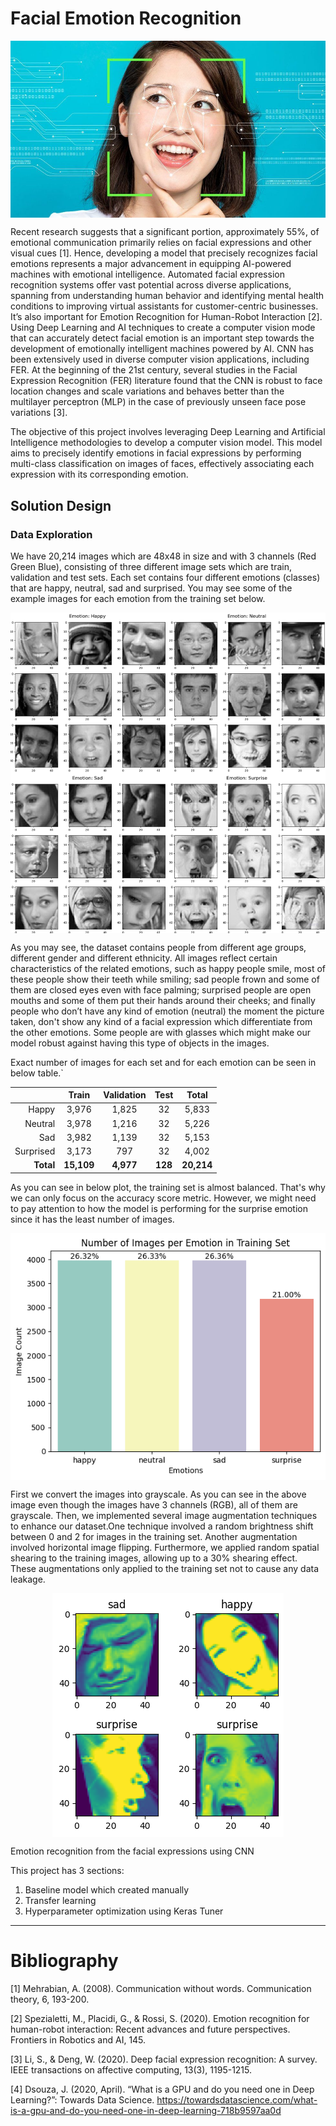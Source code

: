 # Facial Emotion Recognition

<img src='Images/fer-title.jpeg' align='center' alt='Facial Emotion Recognition'></img>

Recent research suggests that a significant portion, approximately 55%, of emotional communication primarily relies on facial expressions and other visual cues [1]. Hence, developing a model that precisely recognizes facial emotions represents a major advancement in equipping AI-powered machines with emotional intelligence. Automated facial expression recognition systems offer vast potential across diverse applications, spanning from understanding human behavior and identifying mental health conditions to improving virtual assistants for customer-centric businesses. It’s also important for Emotion Recognition for Human-Robot Interaction [2]. Using Deep Learning and AI techniques to create a computer vision mode that can accurately detect facial emotion is an important step towards the development of emotionally intelligent machines powered by AI. CNN has been extensively used in diverse computer vision applications, including FER. At the beginning of the 21st century, several studies in the Facial Expression Recognition (FER) literature found that the CNN is robust to face location changes and scale variations and behaves better than the multilayer perceptron (MLP) in the case of previously unseen face pose variations [3].

The objective of this project involves leveraging Deep Learning and Artificial Intelligence methodologies to develop a computer vision model. This model aims to precisely identify emotions in facial expressions by performing multi-class classification on images of faces, effectively associating each expression with its corresponding emotion.

## Solution Design

### Data Exploration

We have 20,214 images which are 48x48 in size and with 3 channels (Red Green Blue), consisting of three different image sets which are train, validation and test sets. Each set contains four different emotions (classes) that are happy, neutral, sad and surprised. You may see some of the example images for each emotion from the training set below. 

<img src='Images/emotions.jpg' align='center' alt='Ramdom images from the training set for facial expression'></img>

As you may see, the dataset contains people from different age groups, different gender and different ethnicity. All images reflect certain characteristics of the related emotions, such as happy people smile, most of these people show their teeth while smiling; sad people frown and some of them are closed eyes even with face palming; surprised people are open mouths and some of them put their hands around their cheeks; and finally people who don’t have any kind of emotion (neutral) the moment the picture taken, don't show any kind of a facial expression which differentiate from the other emotions. Some people are with glasses which might make our model robust against having this type of objects in the images.

Exact number of images for each set and for each emotion can be seen in below table.`

|     |Train|Validation|Test|Total|
|----:|:---:|:--------:|:--:|:---:|
|Happy|3,976|1,825|32|5,833|
|Neutral|3,978|1,216|32|5,226|
|Sad|3,982|1,139|32|5,153|
|Surprised|3,173|797|32|4,002|
|**Total**|**15,109**|**4,977**|**128**|**20,214**|

As you can see in below plot, the training set is almost balanced. That's why we can only focus on the accuracy score metric. However, we might need to pay attention to how the model is performing for the surprise emotion since it has the least number of images.
<p align='center' >
  <img src='Images/distribution-train-set.png' align='center' alt='Distribution of the classes in training set'></img>
</p>

First we convert the images into grayscale. As you can see in the above image even though the images have 3 channels (RGB), all of them are grayscale. Then, we implemented several image augmentation techniques to enhance our dataset.One technique involved a random brightness shift between 0 and 2 for images in the training set. Another augmentation involved horizontal image flipping. Furthermore, we applied random spatial shearing to the training images, allowing up to a 30% shearing effect. These augmentations only applied to the training set not to cause any data leakage.

<p align='center' >
  <img src='Images/augmented-images.png' align='center' alt='Augmented images'></img>
</p>



Emotion recognition from the facial expressions using CNN

This project has 3 sections:
1. Baseline model which created manually
2. Transfer learning
3. Hyperparameter optimization using Keras Tuner

---
# Bibliography

[1] Mehrabian, A. (2008). Communication without words. Communication theory, 6, 193-200.

[2] Spezialetti, M., Placidi, G., & Rossi, S. (2020). Emotion recognition for human-robot interaction: Recent advances and future perspectives. Frontiers in Robotics and AI, 145.

[3] Li, S., & Deng, W. (2020). Deep facial expression recognition: A survey. IEEE transactions on affective computing, 13(3), 1195-1215.

[4] Dsouza, J. (2020, April). “What is a GPU and do you need one in Deep Learning?”: Towards Data Science. https://towardsdatascience.com/what-is-a-gpu-and-do-you-need-one-in-deep-learning-718b9597aa0d
